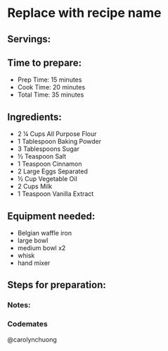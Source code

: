 # Replace with recipe name

## Servings: 

## Time to prepare: 
- Prep Time: 15 minutes
- Cook Time: 20 minutes
- Total Time: 35 minutes

## Ingredients:
- 2 ¼ Cups All Purpose Flour
- 1 Tablespoon Baking Powder
- 3 Tablespoons Sugar
- ½ Teaspoon Salt
- 1 Teaspoon Cinnamon
- 2 Large Eggs Separated
- ½ Cup Vegetable Oil
- 2 Cups Milk
- 1 Teaspoon Vanilla Extract


## Equipment needed:
- Belgian waffle iron
- large bowl
- medium bowl x2
- whisk
- hand mixer

## Steps for preparation:



### Notes:



### Codemates #
@carolynchuong 
